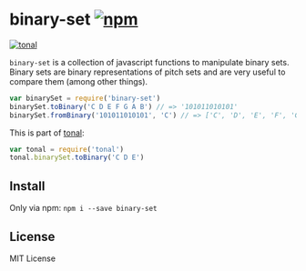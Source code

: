 # binary-set [![npm](https://img.shields.io/npm/v/binary-set.svg)](https://www.npmjs.com/package/binary-set)

[![tonal](https://img.shields.io/badge/tonal-binary--set-yellow.svg)](https://www.npmjs.com/package/tonal)


`binary-set` is a collection of javascript functions to manipulate binary sets. Binary sets are binary representations of pitch sets and are very useful to compare them (among other things).

```js
var binarySet = require('binary-set')
binarySet.toBinary('C D E F G A B') // => '101011010101'
binarySet.fromBinary('101011010101', 'C') // => ['C', 'D', 'E', 'F', 'G', 'A', 'B']
```

This is part of [tonal](https://www.npmjs.com/package/tonal):

```js
var tonal = require('tonal')
tonal.binarySet.toBinary('C D E')
```

## Install

Only via npm: `npm i --save binary-set`

## License

MIT License
